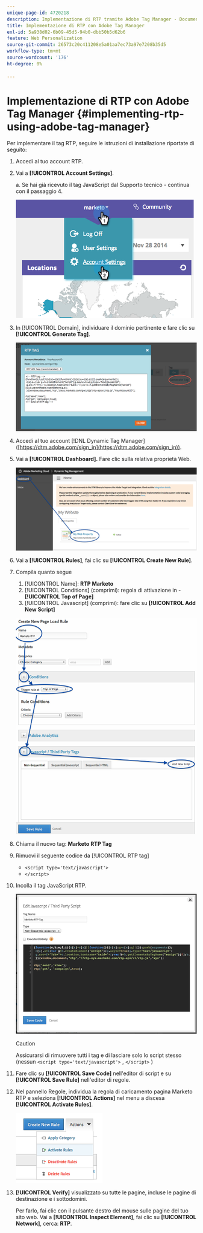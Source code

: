 ```yaml
---
unique-page-id: 4720218
description: Implementazione di RTP tramite Adobe Tag Manager - Documentazione di Marketo - Documentazione del prodotto
title: Implementazione di RTP con Adobe Tag Manager
exl-id: 5a938d02-6b09-45d5-94b0-dbb50b5d62b6
feature: Web Personalization
source-git-commit: 26573c20c411208e5a01aa7ec73a97e7208b35d5
workflow-type: tm+mt
source-wordcount: '176'
ht-degree: 0%

---
```


# Implementazione di RTP con Adobe Tag Manager {#implementing-rtp-using-adobe-tag-manager}

Per implementare il tag RTP, seguire le istruzioni di installazione riportate di seguito:

1. Accedi al tuo account RTP.

1. Vai a **[!UICONTROL Account Settings]**.

   a. Se hai già ricevuto il tag JavaScript dal Supporto tecnico - continua con il passaggio 4.

   ![](assets/image2014-11-30-15-3a19-3a21-4.png)

1. In [!UICONTROL Domain], individuare il dominio pertinente e fare clic su **[!UICONTROL Generate Tag]**.

   ![](assets/image2014-11-30-15-3a20-3a17-4.png)

1. Accedi al tuo account [!DNL Dynamic Tag Manager] ([https://dtm.adobe.com/sign_in](https://dtm.adobe.com/sign_in)).

1. Vai a **[!UICONTROL Dashboard].** Fare clic sulla relativa proprietà Web.

   ![](assets/image2014-12-3-17-3a58-3a17.png)

1. Vai a **[!UICONTROL Rules]**, fai clic su **[!UICONTROL Create New Rule]**.

1. Compila quanto segue

   1. [!UICONTROL Name]: **RTP Marketo**
   1. [!UICONTROL Conditions] (comprimi): regola di attivazione in - **[!UICONTROL Top of Page]**
   1. [!UICONTROL Javascript] (comprimi): fare clic su **[!UICONTROL Add New Script]**

   ![](assets/image2014-12-3-17-3a59-3a40.png)

1. Chiama il nuovo tag: **Marketo RTP Tag**

1. Rimuovi il seguente codice da [!UICONTROL RTP tag]

   * `<script type='text/javascript'>`
   * `</script>`

1. Incolla il tag JavaScript RTP.

   ![](assets/image2014-12-3-18-3a3-3a45.png)

   >[!CAUTION]
   >
   >Assicurarsi di rimuovere tutti i tag e di lasciare solo lo script stesso (nessun `<script type='text/javascript'>` , `</script>` )

1. Fare clic su **[!UICONTROL Save Code]** nell&#39;editor di script e su **[!UICONTROL Save Rule]** nell&#39;editor di regole.

1. Nel pannello Regole, individua la regola di caricamento pagina Marketo RTP e seleziona **[!UICONTROL Actions]** nel menu a discesa **[!UICONTROL Activate Rules]**.

   ![](assets/image2014-12-3-18-3a4-3a14.png)

1. **[!UICONTROL Verify]** visualizzato su tutte le pagine, incluse le pagine di destinazione e i sottodomini.

   Per farlo, fai clic con il pulsante destro del mouse sulle pagine del tuo sito web. Vai a **[!UICONTROL Inspect Element]**, fai clic su **[!UICONTROL Network]**, cerca: **RTP**.
